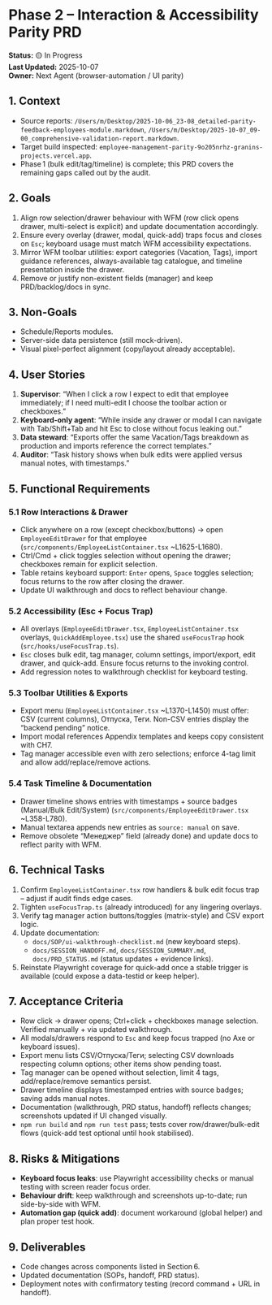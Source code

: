 # Phase 2 – Interaction & Accessibility Parity PRD

**Status:** 🟡 In Progress  
**Last Updated:** 2025-10-07  
**Owner:** Next Agent (browser-automation / UI parity)

## 1. Context
- Source reports: `/Users/m/Desktop/2025-10-06_23-08_detailed-parity-feedback-employees-module.markdown`, `/Users/m/Desktop/2025-10-07_09-00_comprehensive-validation-report.markdown`.
- Target build inspected: `employee-management-parity-9o205nrhz-granins-projects.vercel.app`.
- Phase 1 (bulk edit/tag/timeline) is complete; this PRD covers the remaining gaps called out by the audit.

## 2. Goals
1. Align row selection/drawer behaviour with WFM (row click opens drawer, multi-select is explicit) and update documentation accordingly.
2. Ensure every overlay (drawer, modal, quick-add) traps focus and closes on `Esc`; keyboard usage must match WFM accessibility expectations.
3. Mirror WFM toolbar utilities: export categories (Vacation, Tags), import guidance references, always-available tag catalogue, and timeline presentation inside the drawer.
4. Remove or justify non-existent fields (manager) and keep PRD/backlog/docs in sync.

## 3. Non-Goals
- Schedule/Reports modules.
- Server-side data persistence (still mock-driven).
- Visual pixel-perfect alignment (copy/layout already acceptable).

## 4. User Stories
1. **Supervisor**: “When I click a row I expect to edit that employee immediately; if I need multi-edit I choose the toolbar action or checkboxes.”
2. **Keyboard-only agent**: “While inside any drawer or modal I can navigate with Tab/Shift+Tab and hit Esc to close without focus leaking out.”
3. **Data steward**: “Exports offer the same Vacation/Tags breakdown as production and imports reference the correct templates.”
4. **Auditor**: “Task history shows when bulk edits were applied versus manual notes, with timestamps.”

## 5. Functional Requirements

### 5.1 Row Interactions & Drawer
- Click anywhere on a row (except checkbox/buttons) → open `EmployeeEditDrawer` for that employee (`src/components/EmployeeListContainer.tsx` ~L1625-L1680).
- Ctrl/Cmd + click toggles selection without opening the drawer; checkboxes remain for explicit selection.
- Table retains keyboard support: `Enter` opens, `Space` toggles selection; focus returns to the row after closing the drawer.
- Update UI walkthrough and docs to reflect behaviour change.

### 5.2 Accessibility (Esc + Focus Trap)
- All overlays (`EmployeeEditDrawer.tsx`, `EmployeeListContainer.tsx` overlays, `QuickAddEmployee.tsx`) use the shared `useFocusTrap` hook (`src/hooks/useFocusTrap.ts`).
- `Esc` closes bulk edit, tag manager, column settings, import/export, edit drawer, and quick-add. Ensure focus returns to the invoking control.
- Add regression notes to walkthrough checklist for keyboard testing.

### 5.3 Toolbar Utilities & Exports
- Export menu (`EmployeeListContainer.tsx` ~L1370-L1450) must offer: CSV (current columns), Отпуска, Теги. Non-CSV entries display the “backend pending” notice.
- Import modal references Appendix templates and keeps copy consistent with CH7.
- Tag manager accessible even with zero selections; enforce 4-tag limit and allow add/replace/remove actions.

### 5.4 Task Timeline & Documentation
- Drawer timeline shows entries with timestamps + source badges (Manual/Bulk Edit/System) (`src/components/EmployeeEditDrawer.tsx` ~L358-L780).
- Manual textarea appends new entries as `source: manual` on save.
- Remove obsolete “Менеджер” field (already done) and update docs to reflect parity with WFM.

## 6. Technical Tasks
1. Confirm `EmployeeListContainer.tsx` row handlers & bulk edit focus trap – adjust if audit finds edge cases.
2. Tighten `useFocusTrap.ts` (already introduced) for any lingering overlays.
3. Verify tag manager action buttons/toggles (matrix-style) and CSV export logic.
4. Update documentation:
   - `docs/SOP/ui-walkthrough-checklist.md` (new keyboard steps).
   - `docs/SESSION_HANDOFF.md`, `docs/SESSION_SUMMARY.md`, `docs/PRD_STATUS.md` (status updates + evidence links).
5. Reinstate Playwright coverage for quick-add once a stable trigger is available (could expose a data-testid or keep helper).

## 7. Acceptance Criteria
- Row click → drawer opens; Ctrl+click + checkboxes manage selection. Verified manually + via updated walkthrough.
- All modals/drawers respond to `Esc` and keep focus trapped (no Axe or keyboard issues).
- Export menu lists CSV/Отпуска/Теги; selecting CSV downloads respecting column options; other items show pending toast.
- Tag manager can be opened without selection, limit 4 tags, add/replace/remove semantics persist.
- Drawer timeline displays timestamped entries with source badges; saving adds manual notes.
- Documentation (walkthrough, PRD status, handoff) reflects changes; screenshots updated if UI changed visually.
- `npm run build` and `npm run test` pass; tests cover row/drawer/bulk-edit flows (quick-add test optional until hook stabilised).

## 8. Risks & Mitigations
- **Keyboard focus leaks**: use Playwright accessibility checks or manual testing with screen reader focus order.
- **Behaviour drift**: keep walkthrough and screenshots up-to-date; run side-by-side with WFM.
- **Automation gap (quick add)**: document workaround (global helper) and plan proper test hook.

## 9. Deliverables
- Code changes across components listed in Section 6.
- Updated documentation (SOPs, handoff, PRD status).
- Deployment notes with confirmatory testing (record command + URL in handoff).
